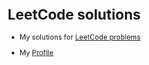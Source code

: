 # LeetCode solutions

* My solutions for [LeetCode problems](https://leetcode.com/problemset/all/)

* My [Profile](https://leetcode.com/arw2705/)
